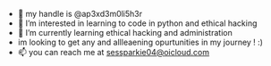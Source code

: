 - 👋 my handle is @ap3xd3m0li5h3r
- 👀 I’m interested in learning to code in python and ethical hacking 
- 🌱 I’m currently learning ethical hacking and administration
- im looking to get any and allleaening opurtunities in my journey ! :)
- 📫 you can reach me at sessparkie04@oicloud.com

<!---
ap3xd3m0li5h3r/ap3xd3m0li5h3r is a ✨ special ✨ repository because its `README.md` (this file) appears on your GitHub profile.
You can click the Preview link to take a look at your changes.
--->
